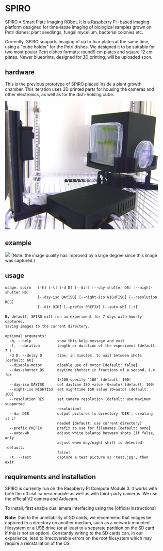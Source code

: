 # SPIRO
SPIRO = Smart Plate Imaging RObot. It is a Raspberry Pi -based imaging platform designed for time-lapse imaging of biological samples grown on Petri dishes: plant seedlings, fungal mycelium, bacterial colonies etc.

Currently, SPIRO supports imaging of up to four plates at the same time, using a "cube holder" for the Petri dishes. We designed it to be suitable for two most poular Petri dishes formats: round9 cm plates and square 12 cm plates. Newer blueprints, designed for 3D printing, will be uploaded soon. 

## hardware

This is the previous prototype of SPIRO placed inside a plant growth chamber. This iteration uses 3D printed parts for housing the cameras and other electronics, as well as for the dish-holding cube. 

<img src="https://raw.githubusercontent.com/jonasoh/web/master/petripi-3dprinted.jpg">

## example

<img src="https://github.com/jonasoh/web/raw/master/day-cropped-optim.gif">
(Note: the image quality has improved by a large degree since this image was captured.)

## usage

```
usage: spiro   [-h] [-l] [-d D] [--dir] [--day-shutter DS] [--night-shutter NS]
               [--day-iso DAYISO] [--night-iso NIGHTISO] [--resolution RES]
               [--dir DIR] [--prefix PREFIX] [--auto-wb] [-t]

By default, SPIRO will run an experiment for 7 days with hourly captures,
saving images to the current directory.

optional arguments:
  -h, --help            show this help message and exit
  -l, --duration        length or duration of the experiment [default: 7 ]
  -d D, --delay D       time, in minutes, to wait between shots [default: 60]
  --disable-motor       disable use of motor [default: false]
  --day-shutter DS      daytime shutter in fractions of a second, i.e. for
                        1/100 specify '100' [default: 100]
  --day-iso DAYISO      set daytime ISO value (0=auto) [default: 100]
  --night-iso NIGHTISO  set nighttime ISO value (0=auto) [default: 100]
  --resolution RES      set camera resolution [default: use maximum supported
                        resolution]
  --dir DIR             output pictures to directory 'DIR', creating it if
                        needed [default: use current directory]
  --prefix PREFIX       prefix to use for filenames [default: none]
  --auto-wb             adjust white balance between shots (if false, only
                        adjust when day/night shift is detected) [default:
                        false]
  -t, --test            capture a test picture as 'test.jpg', then exit
```

## requirements and installation

SPIRO is currently run on the Raspberry Pi Compute Module 3. It works with both the official camera module as well as with third-party cameras. We use the official V2 camera and Arducam.

To install, first enable dual amera interfacing using the [official instructions]

**Note:** Due to the unreliability of SD cards, we recommend that images be captured to a directory on another medium, such as a network-mounted filesystem or a USB drive (or at least to a separate partition on the SD card if this is not an option). Constantly writing to the SD cards can, in our experience, lead to irrecoverable errors on the root filesystem which may require a reinstallation of the OS. 
